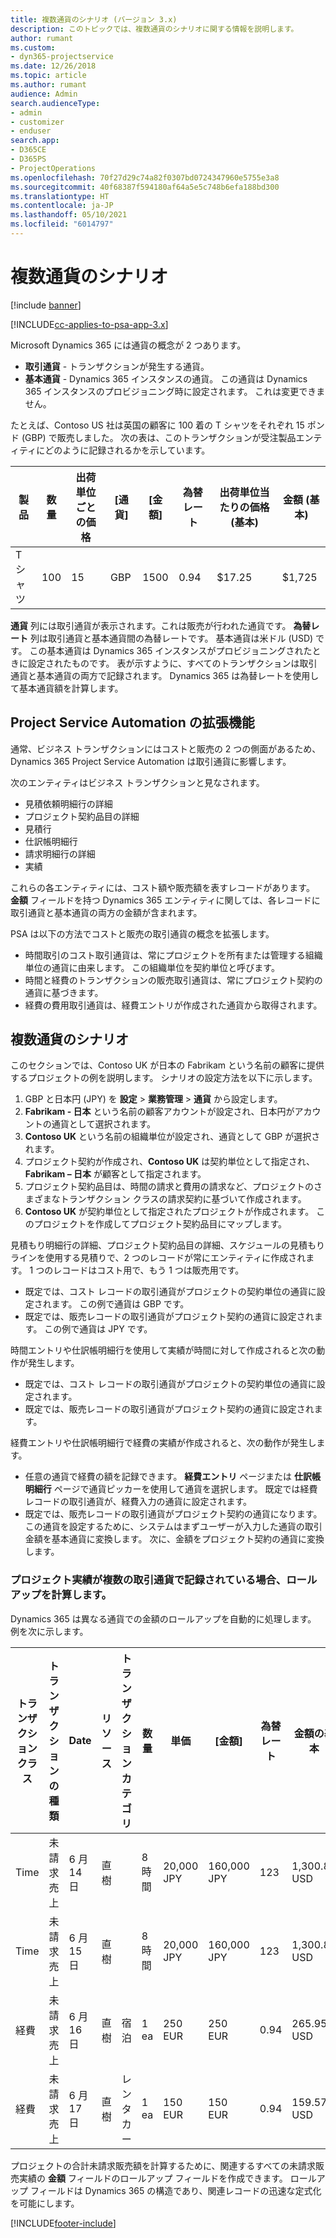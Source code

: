 ```yaml
---
title: 複数通貨のシナリオ (バージョン 3.x)
description: このトピックでは、複数通貨のシナリオに関する情報を説明します。
author: rumant
ms.custom:
- dyn365-projectservice
ms.date: 12/26/2018
ms.topic: article
ms.author: rumant
audience: Admin
search.audienceType:
- admin
- customizer
- enduser
search.app:
- D365CE
- D365PS
- ProjectOperations
ms.openlocfilehash: 70f27d29c74a82f0307bd0724347960e5755e3a8
ms.sourcegitcommit: 40f68387f594180af64a5e5c748b6efa188bd300
ms.translationtype: HT
ms.contentlocale: ja-JP
ms.lasthandoff: 05/10/2021
ms.locfileid: "6014797"
---
```

# <a name="multiple-currency-scenarios"></a>複数通貨のシナリオ

[!include [banner](../includes/psa-now-project-operations.md)]

[!INCLUDE[cc-applies-to-psa-app-3.x](../includes/cc-applies-to-psa-app-3x.md)]

Microsoft Dynamics 365 には通貨の概念が 2 つあります。

- **取引通貨** - トランザクションが発生する通貨。 
- **基本通貨** - Dynamics 365 インスタンスの通貨。 この通貨は Dynamics 365 インスタンスのプロビジョニング時に設定されます。 これは変更できません。

たとえば、Contoso US 社は英国の顧客に 100 着の T シャツをそれぞれ 15 ポンド (GBP) で販売しました。 次の表は、このトランザクションが受注製品エンティティにどのように記録されるかを示しています。

| 製品 | 数量 | 出荷単位ごとの価格 | [通貨] | [金額] | 為替レート | 出荷単位当たりの価格 (基本)| 金額 (基本)|
|---------|----------|----------------|----------|--------|---------------|----------------------|--------------|
| T シャツ | 100      | 15             | GBP      | 1500   | 0.94          | $17.25               | $1,725       |

**通貨** 列には取引通貨が表示されます。これは販売が行われた通貨です。 **為替レート** 列は取引通貨と基本通貨間の為替レートです。 基本通貨は米ドル (USD) です。 この基本通貨は Dynamics 365 インスタンスがプロビジョニングされたときに設定されたものです。
表が示すように、すべてのトランザクションは取引通貨と基本通貨の両方で記録されます。 Dynamics 365 は為替レートを使用して基本通貨額を計算します。

## <a name="project-service-automation-extensions"></a>Project Service Automation の拡張機能

通常、ビジネス トランザクションにはコストと販売の 2 つの側面があるため、Dynamics 365 Project Service Automation は取引通貨に影響します。

次のエンティティはビジネス トランザクションと見なされます。

- 見積依頼明細行の詳細
- プロジェクト契約品目の詳細
- 見積行
- 仕訳帳明細行
- 請求明細行の詳細
- 実績

これらの各エンティティには、コスト額や販売額を表すレコードがあります。 **金額** フィールドを持つ Dynamics 365 エンティティに関しては、各レコードに取引通貨と基本通貨の両方の金額が含まれます。 

PSA は以下の方法でコストと販売の取引通貨の概念を拡張します。

- 時間取引のコスト取引通貨は、常にプロジェクトを所有または管理する組織単位の通貨に由来します。 この組織単位を契約単位と呼びます。
- 時間と経費のトランザクションの販売取引通貨は、常にプロジェクト契約の通貨に基づきます。
- 経費の費用取引通貨は、経費エントリが作成された通貨から取得されます。

## <a name="multiple-currency-scenario"></a>複数通貨のシナリオ

このセクションでは、Contoso UK が日本の Fabrikam という名前の顧客に提供するプロジェクトの例を説明します。 シナリオの設定方法を以下に示します。

1. GBP と日本円 (JPY) を **設定** \> **業務管理** \> **通貨** から設定します。 
2. **Fabrikam - 日本** という名前の顧客アカウントが設定され、日本円がアカウントの通貨として選択されます。
3. **Contoso UK** という名前の組織単位が設定され、通貨として GBP が選択されます。
4. プロジェクト契約が作成され、**Contoso UK** は契約単位として指定され、**Fabrikam – 日本** が顧客として指定されます。
5. プロジェクト契約品目は、時間の請求と費用の請求など、プロジェクトのさまざまなトランザクション クラスの請求契約に基づいて作成されます。
6. **Contoso UK** が契約単位として指定されたプロジェクトが作成されます。 このプロジェクトを作成してプロジェクト契約品目にマップします。


見積もり明細行の詳細、プロジェクト契約品目の詳細、スケジュールの見積もりラインを使用する見積りで、2 つのレコードが常にエンティティに作成されます。 1 つのレコードはコスト用で、もう 1 つは販売用です。

- 既定では、コスト レコードの取引通貨がプロジェクトの契約単位の通貨に設定されます。 この例で通貨は GBP です。
- 既定では、販売レコードの取引通貨がプロジェクト契約の通貨に設定されます。 この例で通貨は JPY です。

時間エントリや仕訳帳明細行を使用して実績が時間に対して作成されると次の動作が発生します。

- 既定では、コスト レコードの取引通貨がプロジェクトの契約単位の通貨に設定されます。
- 既定では、販売レコードの取引通貨がプロジェクト契約の通貨に設定されます。

経費エントリや仕訳帳明細行で経費の実績が作成されると、次の動作が発生します。

- 任意の通貨で経費の額を記録できます。 **経費エントリ** ページまたは **仕訳帳明細行** ページで通貨ピッカーを使用して通貨を選択します。 既定では経費レコードの取引通貨が、経費入力の通貨に設定されます。 
- 既定では、販売レコードの取引通貨がプロジェクト契約の通貨になります。 この通貨を設定するために、システムはまずユーザーが入力した通貨の取引金額を基本通貨に変換します。 次に、金額をプロジェクト契約の通貨に変換します。 

### <a name="computing-roll-ups-when-project-actuals-are-recorded-in-multiple-transaction-currencies"></a>プロジェクト実績が複数の取引通貨で記録されている場合、ロールアップを計算します。

Dynamics 365 は異なる通貨での金額のロールアップを自動的に処理します。 例を次に示します。

| トランザクション クラス | トランザクションの種類| Date   | リソース | トランザクション カテゴリ | 数量 | 単価 | [金額]      | 為替レート | 金額の基本 |
|-------------------|------------------|--------|----------|----------------------|----------|--------------|-------------|---------------|----------------|
| Time              | 未請求売上   | 6 月 14 日 | 直樹  |                      | 8 時間    | 20,000 JPY    | 160,000 JPY | 123           | 1,300.81 USD    |
| Time              | 未請求売上   | 6 月 15 日 | 直樹  |                      | 8 時間    | 20,000 JPY    | 160,000 JPY | 123           | 1,300.81 USD    |
| 経費           | 未請求売上   | 6 月 16 日 | 直樹  | 宿泊                | 1 ea     | 250 EUR      | 250 EUR     | 0.94          | 265.95 USD     |
| 経費           | 未請求売上   | 6 月 17 日 | 直樹  | レンタカー           | 1 ea     | 150 EUR      | 150 EUR     | 0.94          | 159.57 USD     |

プロジェクトの合計未請求販売額を計算するために、関連するすべての未請求販売実績の **金額** フィールドのロールアップ フィールドを作成できます。 ロールアップ フィールドは Dynamics 365 の構造であり、関連レコードの迅速な定式化を可能にします。


[!INCLUDE[footer-include](../includes/footer-banner.md)]